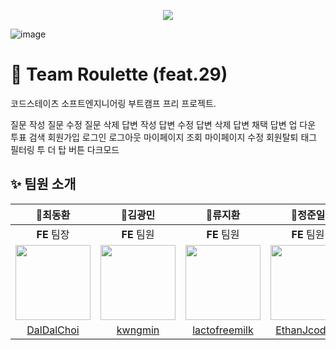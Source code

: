 <p align="center">
  <img src="https://i.imgur.com/dU8a9Hw.png">
</p>


![image](https://user-images.githubusercontent.com/107447964/200229035-1993b2ed-3bb2-48f5-b157-dbdc95f7bf7b.png)



# 🎰 Team Roulette (feat.29)
코드스테이츠 소프트엔지니어링 부트캠프 프리 프로젝트.

질문 작성
질문 수정
질문 삭제
답변 작성
답변 수정
답변 삭제
답변 채택
답변 업 다운 투표
검색
회원가입
로그인
로그아웃
마이페이지 조회
마이페이지 수정
회원탈퇴
태그 필터링
투 더 탑 버튼
다크모드


## ✨ 팀원 소개
🥇**최동환**|🥈**김광민**|🥈**류지환**|🥈**정준일**|🥈**김창일**|🥈**이혜광**|🥈**정회승**
:---:|:---:|:---:|:---:|:---:|:---:|:---:|
**FE** 팀장|**FE** 팀원|**FE** 팀원|**FE** 팀원|**BE** 팀원|**BE** 팀원|**BE** 팀원
<img src="https://user-images.githubusercontent.com/100268187/197487386-e88d87be-bf0d-454d-a0df-4a1eea3ffda6.jpg" width=120>|<img src="https://user-images.githubusercontent.com/100268187/197487213-f4191876-4a98-4018-b533-69e5ae3def50.jpg" width=120>|<img src="https://user-images.githubusercontent.com/100268187/197487016-8f0cadec-fea2-4e0a-9cda-1a295b8471bf.png" width=120>|<img src="https://user-images.githubusercontent.com/100268187/197486749-73921ccf-1488-4e63-91f4-9a65fa24c9e4.jpg" width=120>|<img src="https://user-images.githubusercontent.com/100268187/197486244-7e5cbf1e-7ee3-4681-8a4c-6e9a4b84bca5.jpg" width=120>|<img src="https://user-images.githubusercontent.com/100268187/197087475-418d469d-d1c1-4310-856b-917e44d2845f.jpg" width=120>|<img src="https://avatars.githubusercontent.com/u/77319155?s=400&u=2a753cd0895d12c668650e77afccb3f9f14af34d&v=4" width=120>   
[DalDalChoi](https://github.com/DalDalChoi)|[kwngmin](https://github.com/kwngmin)|[lactofreemilk](https://github.com/lactofreemilk)|[EthanJcoding](https://github.com/EthanJcoding)|[INewWorldI](https://github.com/INewWorldI)|[hea0408never](https://github.com/hea0408never)|[montsaintandco](https://github.com/montsaintandco)

